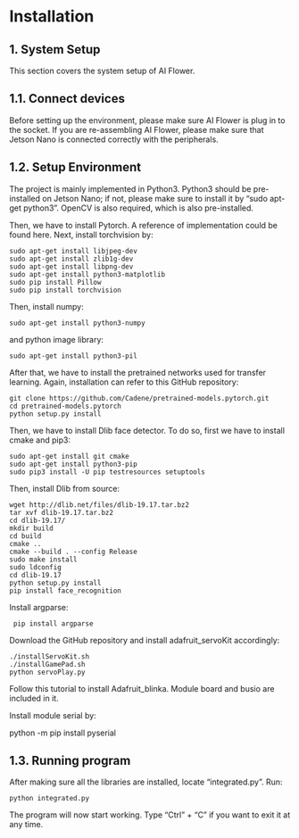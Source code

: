 # Installation

##   1. System Setup

This section covers the system setup of AI Flower.

## 1.1. Connect devices

Before setting up the environment, please make sure AI Flower is plug in to the socket. If you are re-assembling AI Flower, please make sure that Jetson Nano is connected correctly with the peripherals. 

## 1.2. Setup Environment 

The project is mainly implemented in Python3. Python3 should be pre-installed on Jetson Nano; if not, please make sure to install it by “sudo apt-get python3”. OpenCV is also required, which is also pre-installed. 

Then, we have to install Pytorch. A reference of implementation could be found here. Next, install torchvision by:
```
sudo apt-get install libjpeg-dev 
sudo apt-get install zlib1g-dev 
sudo apt-get install libpng-dev 
sudo apt-get install python3-matplotlib 
sudo pip install Pillow 
sudo pip install torchvision
```
Then, install numpy:
```
sudo apt-get install python3-numpy
```
and python image library:
```
sudo apt-get install python3-pil
```
After that, we have to install the pretrained networks used for transfer learning. Again, installation can refer to this GitHub repository:
```
git clone https://github.com/Cadene/pretrained-models.pytorch.git
cd pretrained-models.pytorch
python setup.py install
```
Then, we have to install Dlib face detector. To do so, first we have to install cmake and pip3:
```
sudo apt-get install git cmake
sudo apt-get install python3-pip
sudo pip3 install -U pip testresources setuptools
```
Then, install Dlib from source:
```
wget http://dlib.net/files/dlib-19.17.tar.bz2
tar xvf dlib-19.17.tar.bz2
cd dlib-19.17/
mkdir build
cd build
cmake ..
cmake --build . --config Release
sudo make install
sudo ldconfig
cd dlib-19.17
python setup.py install
pip install face_recognition
```
Install argparse:
```
 pip install argparse
```
Download the GitHub repository and install adafruit_servoKit accordingly:
```
./installServoKit.sh
./installGamePad.sh
python servoPlay.py
```
Follow this tutorial to install Adafruit_blinka. Module board and busio are included in it.

Install module serial by:

python -m pip install pyserial

## 1.3. Running program

After making sure all the libraries are installed, locate “integrated.py”. Run:

```
python integrated.py
```

The program will now start working. Type “Ctrl” + “C” if you want to exit it at any time.



